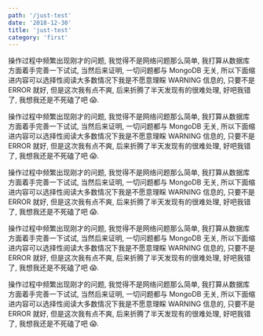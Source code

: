 ```yaml
---
path: '/just-test'
date: '2018-12-30'
title: 'just-test'
category: 'first'
---
```


操作过程中频繁出现刚才的问题, 我觉得不是网络问题那么简单, 我打算从数据库方面着手完善一下试试, 当然后来证明, 一切问题都与 MongoDB 无关, 所以下面缩进内容可以选择性阅读大多数情况下我是不愿意理睬 WARNING 信息的, 只要不是 ERROR 就好, 但是这次我有点不爽, 后来折腾了半天发现有的很难处理, 好吧我错了, 我想我还是不死磕了吧 😱.

操作过程中频繁出现刚才的问题, 我觉得不是网络问题那么简单, 我打算从数据库方面着手完善一下试试, 当然后来证明, 一切问题都与 MongoDB 无关, 所以下面缩进内容可以选择性阅读大多数情况下我是不愿意理睬 WARNING 信息的, 只要不是 ERROR 就好, 但是这次我有点不爽, 后来折腾了半天发现有的很难处理, 好吧我错了, 我想我还是不死磕了吧 😱.

操作过程中频繁出现刚才的问题, 我觉得不是网络问题那么简单, 我打算从数据库方面着手完善一下试试, 当然后来证明, 一切问题都与 MongoDB 无关, 所以下面缩进内容可以选择性阅读大多数情况下我是不愿意理睬 WARNING 信息的, 只要不是 ERROR 就好, 但是这次我有点不爽, 后来折腾了半天发现有的很难处理, 好吧我错了, 我想我还是不死磕了吧 😱.

操作过程中频繁出现刚才的问题, 我觉得不是网络问题那么简单, 我打算从数据库方面着手完善一下试试, 当然后来证明, 一切问题都与 MongoDB 无关, 所以下面缩进内容可以选择性阅读大多数情况下我是不愿意理睬 WARNING 信息的, 只要不是 ERROR 就好, 但是这次我有点不爽, 后来折腾了半天发现有的很难处理, 好吧我错了, 我想我还是不死磕了吧 😱.

操作过程中频繁出现刚才的问题, 我觉得不是网络问题那么简单, 我打算从数据库方面着手完善一下试试, 当然后来证明, 一切问题都与 MongoDB 无关, 所以下面缩进内容可以选择性阅读大多数情况下我是不愿意理睬 WARNING 信息的, 只要不是 ERROR 就好, 但是这次我有点不爽, 后来折腾了半天发现有的很难处理, 好吧我错了, 我想我还是不死磕了吧 😱.
